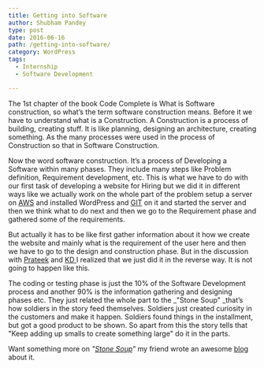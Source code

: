 ```yaml
---
title: Getting into Software
author: Shubham Pandey
type: post
date: 2016-06-16
path: /getting-into-software/
category: WordPress
tags:
  - Internship
  - Software Development

---
```

The 1st chapter of <span id="GingerWidget-correction-0" class="correction alternate">the book Code</span> Complete is What is Software construction, so what&#8217;s the term software construction means. Before it we have to understand what is a Construction. A Construction is a process of building, creating stuff. It is like planning, designing an <span id="GingerWidget-correction-1" class="correction alternate">architecture, creating</span> something. As the many processes were used in the process of Construction so that in Software Construction.
  
Now the word software construction. It&#8217;s a process of Developing a Software within many phases. They <span id="GingerWidget-correction-0" class="correction alternate">include</span> many steps like Problem definition, Requirement <span id="GingerWidget-correction-1" class="correction alternate">development, etc.</span> This is what we have to do <span id="GingerWidget-correction-2" class="correction alternate">with</span> our first task of developing a website for Hiring but we did it in <span id="GingerWidget-correction-3" class="correction alternate">different ways</span> like we actually work on the whole part of the problem setup a server on <a href="https://aws.amazon.com/free" target="_blank">AWS</a> and installed WordPress and <a href="https://github.com/" target="_blank">GIT</a> on it and started the server and then we think what to do next and then we go to the Requirement phase and gathered some of the <span id="GingerWidget-correction-4" class="correction alternate">requirements</span>.

But actually it <span id="GingerWidget-correction-0" class="correction alternate">has</span> to <span id="GingerWidget-correction-1" class="correction alternate">be</span> like first gather information about it how we create the website and mainly what is the requirement of the user here and then we have to go to the design and construction phase. But in the discussion with <a href="https://www.linkedin.com/in/prateeknarang" target="_blank">Prateek</a> and <a href="https://www.linkedin.com/in/nishanthkd" target="_blank">KD </a>I realized that we just did it in the reverse way. It is not going to happen like this.

The coding or testing phase <span id="GingerWidget-correction-2" class="correction alternate">is</span> just the 10% of the Software Development process and <span id="GingerWidget-correction-3" class="correction alternate">another</span> 90% is the information gathering and designing phases etc. They just related the whole part to the _"Stone Soup" _<span id="GingerWidget-correction-0" class="correction alternate">that&#8217;s</span> how soldiers in the story feed themselves. Soldiers just created curiosity in the customers and make it happen. Soldiers <span id="GingerWidget-correction-1" class="correction alternate">found things</span> in the <span id="GingerWidget-correction-2" class="correction alternate">installment, but </span>got a good product to be <span id="GingerWidget-correction-3" class="correction alternate">shown</span>. So apart from this the story tells that "Keep adding up smalls to create something large" do it in the parts.

Want something more on _"[Stone Soup][1]"_ my friend wrote an awesome [blog][1] about it.

[1]: https://everydayteachesalesson.wordpress.com/2016/06/16/stone-soup/